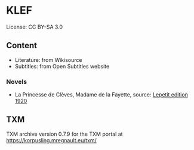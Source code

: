 # KLEF
License: CC BY-SA 3.0

## Content
 - Literature: from Wikisource
 - Subtitles: from Open Subtitles website

### Novels
 - La Princesse de Clèves, Madame de la Fayette, source: [Lepetit edition 1920](https://fr.m.wikisource.org/wiki/La_Princesse_de_Cl%C3%A8ves,_%C3%A9dition_Lepetit,_1820)

## TXM
TXM archive version 0.7.9 for the TXM portal at https://korpusling.mregnault.eu/txm/